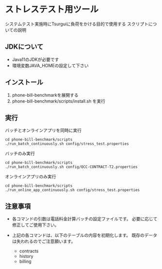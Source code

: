 # ストレステスト用ツール

システムテスト実施時にTsurguiに負荷をかける目的で使用する
スクリプトについての説明

## JDKについて

* Java11のJDKが必要です
* 環境変数JAVA_HOMEの設定して下さい


## インストール

1. phone-bill-benchmarkを展開する
2. phone-bill-benchmark/scripts/install.sh を実行

## 実行

バッチとオンラインアプリを同時に実行
```
cd phone-bill-benchmark/scripts
./run_batch_continuously.sh config/stress_test.properties 
```
バッチのみ実行
```
cd phone-bill-benchmark/scripts
./run_batch_continuously.sh config/OCC-CONTRACT-T2.properties
```

オンラインアプリのみ実行
```
cd phone-bill-benchmark/scripts
./run_online_app_continuously.sh config/stress_test.properties 
```
## 注意事項

* 各コマンドの引数は電話料金計算バッチの設定ファイルです。
必要に応じて修正してご使用下さい。

* 上記の各コマンドは、以下のテーブルの内容を初期化します。
既存のデータは失われるのでご注意願います。
  * contracts
  * history
  * billing
 

